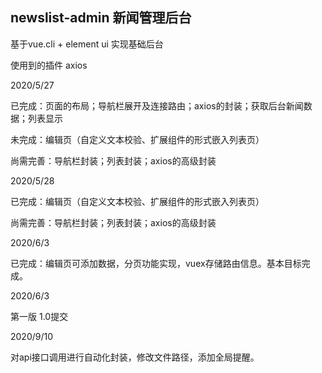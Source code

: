 ## newslist-admin 新闻管理后台

基于vue.cli + element ui 实现基础后台

使用到的插件 axios

2020/5/27

已完成：页面的布局；导航栏展开及连接路由；axios的封装；获取后台新闻数据；列表显示

未完成：编辑页（自定义文本校验、扩展组件的形式嵌入列表页）

尚需完善：导航栏封装；列表封装；axios的高级封装



2020/5/28

已完成：编辑页（自定义文本校验、扩展组件的形式嵌入列表页）

尚需完善：导航栏封装；列表封装；axios的高级封装



2020/6/3

已完成：编辑页可添加数据，分页功能实现，vuex存储路由信息。基本目标完成。



2020/6/3

第一版 1.0提交


2020/9/10

对api接口调用进行自动化封装，修改文件路径，添加全局提醒。